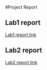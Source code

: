 #Project Report

## Lab1 report

[Lab1 report 
link](https://docs.google.com/document/d/1aiNHKQehOPXyop1DAyoBpt_8119ckuDB/edit?usp=sharing&ouid=111609942119260959496&rtpof=true&sd=true)

## Lab2 report
[Lab2 report 
link](https://docs.google.com/document/d/1dwtmoOjD6noYwH61a6AzsJFiGOuPVJG0/edit?usp=sharing&ouid=111609942119260959496&rtpof=true&sd=true)


